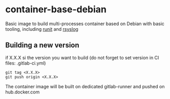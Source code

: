 # container-base-debian

Basic image to build multi-processes container based on Debian with basic tooling, including [runit](http://smarden.org/runit/) and [rsyslog](https://www.rsyslog.com/)

## Building a new version

if X.X.X si the version you want to build (do not forget to set version in CI files: .gitlab-ci.yml)

```shell
git tag <X.X.X>
git push origin <X.X.X>
```

The container image will be built on dedicated gitlab-runner and pushed on hub.docker.com
